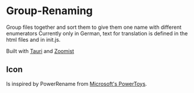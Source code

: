 # Group-Renaming
Group files together and sort them to give them one name with different enumerators 
Currently only in German, text for translation is defined in the html files and in init.js.

Built with [Tauri](https://tauri.app/) and [Zoomist](https://zoomist.vercel.app/)

## Icon
Is inspired by PowerRename from [Microsoft's PowerToys](https://github.com/microsoft/PowerToys).